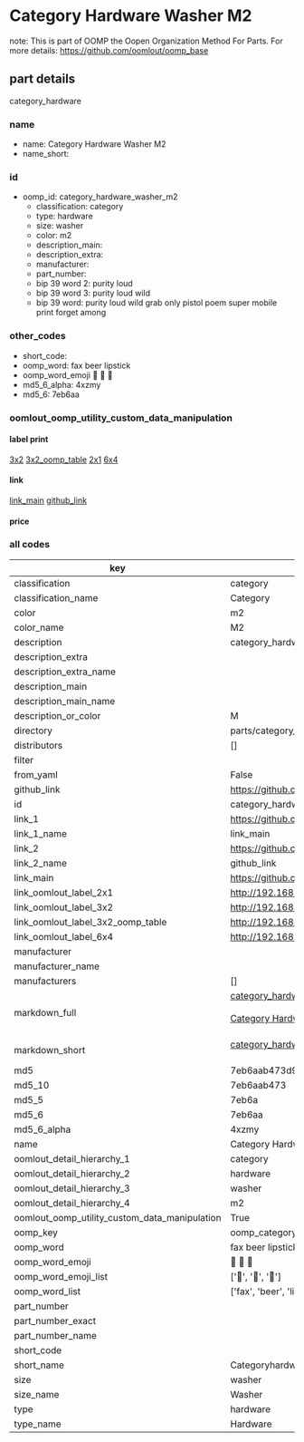 # Category Hardware Washer M2  

note: This is part of OOMP the Oopen Organization Method For Parts. For more details: https://github.com/oomlout/oomp_base

##  part details



category_hardware

### name
* name: Category Hardware Washer M2
* name_short: 
### id
* oomp_id: category_hardware_washer_m2
  * classification: category
  * type: hardware
  * size: washer
  * color: m2
  * description_main: 
  * description_extra: 
  * manufacturer: 
  * part_number: 
  * bip 39 word 2: purity loud
  * bip 39 word 3: purity loud wild
  * bip 39 word: purity loud wild grab only pistol poem super mobile print forget among

### other_codes
* short_code: 
* oomp_word: fax beer lipstick
* oomp_word_emoji :fax: :beer: :lipstick:
* md5_6_alpha: 4xzmy
* md5_6: 7eb6aa






### oomlout_oomp_utility_custom_data_manipulation
#### label print
[3x2](http://192.168.1.245:1112/?label=oomp%204xzmy)
[3x2_oomp_table](http://192.168.1.107:1112/?label=oomp%204xzmy)
[2x1](http://192.168.1.242:1112/?label=oomp%204xzmy)
[6x4](http://192.168.1.55:1112/?label=oomp%204xzmy)    

#### link

[link_main](https://github.com/oomlout/oomlout_oomp_current_version_messy/tree/main/parts/category_hardware_washer_m2) [github_link](https://github.com/oomlout/oomlout_oomp_part_src/tree/main/parts/category_hardware_washer_m2)                             

#### price







### all codes 
| key | value |  
| --- | --- |  
| classification | category |  
| classification_name | Category |  
| color | m2 |  
| color_name | M2 |  
| description | category_hardware |  
| description_extra |  |  
| description_extra_name |  |  
| description_main |  |  
| description_main_name |  |  
| description_or_color | M  |  
| directory | parts/category_hardware_washer_m2 |  
| distributors | [] |  
| filter |  |  
| from_yaml | False |  
| github_link | https://github.com/oomlout/oomlout_oomp_part_src/tree/main/parts/category_hardware_washer_m2 |  
| id | category_hardware_washer_m2 |  
| link_1 | https://github.com/oomlout/oomlout_oomp_current_version_messy/tree/main/parts/category_hardware_washer_m2 |  
| link_1_name | link_main |  
| link_2 | https://github.com/oomlout/oomlout_oomp_part_src/tree/main/parts/category_hardware_washer_m2 |  
| link_2_name | github_link |  
| link_main | https://github.com/oomlout/oomlout_oomp_current_version_messy/tree/main/parts/category_hardware_washer_m2 |  
| link_oomlout_label_2x1 | http://192.168.1.242:1112/?label=oomp%204xzmy |  
| link_oomlout_label_3x2 | http://192.168.1.245:1112/?label=oomp%204xzmy |  
| link_oomlout_label_3x2_oomp_table | http://192.168.1.107:1112/?label=oomp%204xzmy |  
| link_oomlout_label_6x4 | http://192.168.1.55:1112/?label=oomp%204xzmy |  
| manufacturer |  |  
| manufacturer_name |  |  
| manufacturers | [] |  
| markdown_full | [category_hardware_washer_m2](https://github.com/oomlout/oomlout_oomp_current_version_messy/tree/main/parts/category_hardware_washer_m2)<br>[](https://github.com/oomlout/oomlout_oomp_current_version_messy/tree/main/parts/category_hardware_washer_m2)<br>[Category Hardware Washer M2](https://github.com/oomlout/oomlout_oomp_current_version_messy/tree/main/parts/category_hardware_washer_m2)<br><br> |  
| markdown_short | [category_hardware_washer_m2](https://github.com/oomlout/oomlout_oomp_current_version_messy/tree/main/parts/category_hardware_washer_m2)<br><br> |  
| md5 | 7eb6aab473d9b4e295cd8655f6210d72 |  
| md5_10 | 7eb6aab473 |  
| md5_5 | 7eb6a |  
| md5_6 | 7eb6aa |  
| md5_6_alpha | 4xzmy |  
| name | Category Hardware Washer M2 |  
| oomlout_detail_hierarchy_1 | category |  
| oomlout_detail_hierarchy_2 | hardware |  
| oomlout_detail_hierarchy_3 | washer |  
| oomlout_detail_hierarchy_4 | m2 |  
| oomlout_oomp_utility_custom_data_manipulation | True |  
| oomp_key | oomp_category_hardware_washer_m2 |  
| oomp_word | fax beer lipstick |  
| oomp_word_emoji | :fax: :beer: :lipstick: |  
| oomp_word_emoji_list | [':fax:', ':beer:', ':lipstick:'] |  
| oomp_word_list | ['fax', 'beer', 'lipstick'] |  
| part_number |  |  
| part_number_exact |  |  
| part_number_name |  |  
| short_code |  |  
| short_name | Categoryhardware |  
| size | washer |  
| size_name | Washer |  
| type | hardware |  
| type_name | Hardware |  
